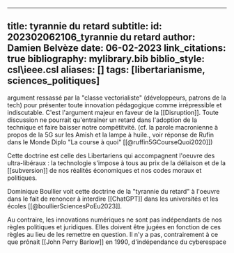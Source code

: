 
---
title: tyrannie du retard
subtitle:
id: 202302062106_tyrannie du retard
author: Damien Belvèze
date: 06-02-2023
link_citations: true
bibliography: mylibrary.bib
biblio_style: csl\ieee.csl
aliases: []
tags: [libertarianisme, sciences_politiques]
---

argument ressassé par la "classe vectorialiste" (développeurs, patrons de la tech) pour présenter toute innovation pédagogique comme irrépressible et indiscutable. 
C'est l'argument majeur en faveur de la [[Disruption]]. Toute discussion ne pourrait qu'entraîner un retard dans l'adoption de la technique et faire baisser notre compétitvité. (cf. la parole macronienne à propos de la 5G sur les Amish et la lampe à huile., voir réponse de Rufin dans le Monde Diplo "La course à quoi" [[@ruffin5GCourseQuoi2020]]) 

Cette doctrine est celle des Libertariens qui accompagnent l'oeuvre des ultra-libéraux : la technologie s'impose à tous au prix de la déliaison et de la [[subversion]] de nos réalités économiques et nos codes moraux et politiques. 

Dominique Boullier voit cette doctrine de la "tyrannie du retard" à l'oeuvre dans le fait de renoncer à interdire [[ChatGPT]] dans les universités et les écoles [[@boullierSciencesPoEu2023]]. 

Au contraire, les innovations numériques ne sont pas indépendants de nos règles politiques et juridiques. Elles doivent être jugées en fonction de ces règles au lieu de les remettre en question. Il n'y a pas, contrairement à ce que prônait [[John Perry Barlow]] en 1990, d'indépendance du cyberespace



